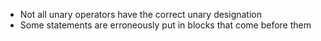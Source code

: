 - Not all unary operators have the correct unary designation
- Some statements are erroneously put in blocks that come before them

